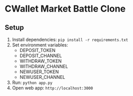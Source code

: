 # CWallet Market Battle Clone

## Setup
1. Install dependencies: `pip install -r requirements.txt`
2. Set environment variables:
   - DEPOSIT_TOKEN
   - DEPOSIT_CHANNEL
   - WITHDRAW_TOKEN
   - WITHDRAW_CHANNEL
   - NEWUSER_TOKEN
   - NEWUSER_CHANNEL
3. Run: `python app.py`
4. Open web app: `http://localhost:3000`
